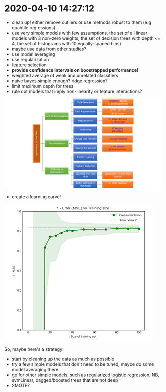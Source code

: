 # 2020-04-10 14:27:12

* clean up! either remove outliers or use methods robust to them (e.g quantile regressions)
* use very simple models with few assumptions. the set of all linear models with 3 non-zero weights, the set of decision trees with depth <= 4, the set of histograms with 10 equally-spaced bins)
* maybe use data from other studies?
* use model averaging
* use regularization
* feature selection
* **provide confidence intervals on boostrapped performance!**
* weighted average of weak and unrelated classifiers
* naive bayes simple enough? ridge regression?
* limit maximum depth for trees
* rule out models that imply non-linearity or feature interactions?

![](images/2020-04-10-20-42-41.png)

* create a learning curve!

![](images/2020-04-11-07-38-53.png)

So, maybe here's a strategy:

- start by cleaning up the data as much as possible
- try a few simple models that don't need to be tuned, maybe do some model
  averaging there.
- go for other simple models, such as regularized logistic regression, NB,
  svmLinear, bagged/boosted trees that are not deep
- SMOTE?